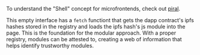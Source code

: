 To understand the "Shell" concept for microfrontends, check out [piral](https://piral.io).

This empty interface has a `fetch` functiont that gets the dapp contract's ipfs hashes stored in the registry and loads the ipfs hash's js module into the page. This is the foundation for the modular approach. With a proper registry, modules can be attested to, creating a web of information that helps identify trustworthy modules.
